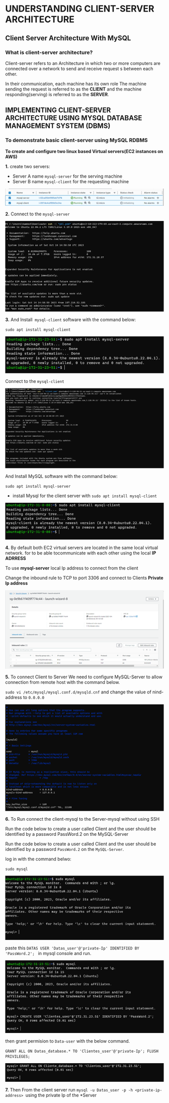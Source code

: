 # UNDERSTANDING CLIENT-SERVER ARCHITECTURE

## Client Server Architecture With MySQL

### What is client-server architecture?

Client-server refers to an Architecture in which two or more computers are connected over a network to send and receive request s between each other.

In their communication, each machine has its own role The machine sending the request is referred to as the **CLIENT** and the machine responding(serving) is referred to as the **SERVER**.

## IMPLEMENTING CLIENT-SERVER ARCHITECTURE USING MYSQL DATABASE MANAGEMENT SYSTEM (DBMS)

### To demonstrate basic client-server using MySQL RDBMS

**To create and configure two linux based Virtual servers(EC2 instances on AWS)**

**1.** create two servers:

+ Server A name `mysql-server` for the serving machine
+ Server B name `mysql-client` for the requesting machine

![it should look like this](./images/ins.png)

**2.** Connect to the `mysql-server` 

![it should look like this](./images/sr.png)

**3.** And Install` mysql-client` software with the command below:

`sudo apt install mysql-client`

![it should look like this](./images/sql.png)

Connect to the `mysql-client` 

![it should look like this](./images/cl.png)

And Install MySQL software with the command below:

`sudo apt install mysql-server`

+ install Mysql for the client server with `sudo apt install mysql-client`

![it should look like this](./images/lqs.png)

**4.** By default both EC2 virtual servers are located in the same local virtual network. for to be able tocommunicate with each other using the local **IP ADRRESS** 

To use **mysql-server** local Ip address to connect from the client

Change the inbound rule to TCP to port 3306 and connect to Clients **Private Ip address**


![it should look like this](./images/da.png)

**5.** To connect Client to Server We need to configure MySQL-Server to allow connection from remote host with the command below.

` sudo vi /etc/mysql/mysql.conf.d/mysqld.cnf ` and change the value of nind-address to `0.0.0.0`

![it should look like this](./images/conf.png)

**6.** To Run connect the client-mysql to the Server-mysql without using SSH

Run the code below to create a user called Client and the user should be identified by a password PassWord.2 on the MySQL-Server

Run the code below to create a user called Client and the user should be identified by a password `PassWord.2` on the `MySQL-Server`.

log in with the command belwo:

`sudo mysql`

![it should look like this](./images/log.png)

paste this `DATAS USER 'Datas_user'@'private-Ip' IDENTIFIED BY 'PassWord.2';
` in mysql console and run.


![it should look like this](./images/jh.png)

then grant permision to `Data-user` with the below command.

`GRANT ALL ON Datas_database.* TO 'Clientes_user'@'private-Ip';
FLUSH PRIVILEGES;`


![it should look like this](./images/cli.png)

**7.** Then From the client server run `mysql -u Datas_user -p -h <private-ip-address> `using the private Ip of the *Server

